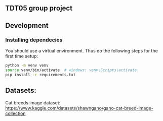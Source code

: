 ## TDT05 group project


## Development

### Installing dependecies
You should use a virtual environment. Thus do the following steps for the first time setup:
```bash
python -m venv venv
source venv/bin/activate  # windows: venv\Scripts\activate
pip install -r requirements.txt
```


## Datasets:


Cat breeds image dataset: https://www.kaggle.com/datasets/shawngano/gano-cat-breed-image-collection 

